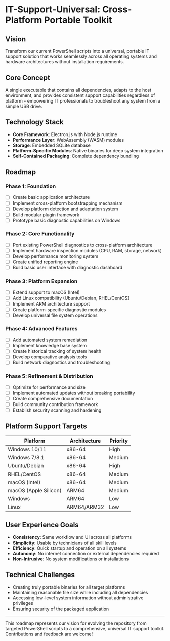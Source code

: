 # IT-Support-Universal: Cross-Platform Portable Toolkit

## Vision
Transform our current PowerShell scripts into a universal, portable IT support solution that works seamlessly across all operating systems and hardware architectures without installation requirements.

## Core Concept
A single executable that contains all dependencies, adapts to the host environment, and provides consistent support capabilities regardless of platform - empowering IT professionals to troubleshoot any system from a simple USB drive.

## Technology Stack
- **Core Framework**: Electron.js with Node.js runtime
- **Performance Layer**: WebAssembly (WASM) modules
- **Storage**: Embedded SQLite database
- **Platform-Specific Modules**: Native binaries for deep system integration
- **Self-Contained Packaging**: Complete dependency bundling

## Roadmap

### Phase 1: Foundation
- [ ] Create basic application architecture
- [ ] Implement cross-platform bootstrapping mechanism
- [ ] Develop platform detection and adaptation system
- [ ] Build modular plugin framework
- [ ] Prototype basic diagnostic capabilities on Windows

### Phase 2: Core Functionality
- [ ] Port existing PowerShell diagnostics to cross-platform architecture
- [ ] Implement hardware inspection modules (CPU, RAM, storage, network)
- [ ] Develop performance monitoring system
- [ ] Create unified reporting engine
- [ ] Build basic user interface with diagnostic dashboard

### Phase 3: Platform Expansion
- [ ] Extend support to macOS (Intel)
- [ ] Add Linux compatibility (Ubuntu/Debian, RHEL/CentOS)
- [ ] Implement ARM architecture support
- [ ] Create platform-specific diagnostic modules
- [ ] Develop universal file system operations

### Phase 4: Advanced Features
- [ ] Add automated system remediation
- [ ] Implement knowledge base system
- [ ] Create historical tracking of system health
- [ ] Develop comparative analysis tools
- [ ] Build network diagnostics and troubleshooting

### Phase 5: Refinement & Distribution
- [ ] Optimize for performance and size
- [ ] Implement automated updates without breaking portability
- [ ] Create comprehensive documentation
- [ ] Build community contribution framework
- [ ] Establish security scanning and hardening

## Platform Support Targets

| Platform | Architecture | Priority |
|----------|--------------|----------|
| Windows 10/11 | x86-64 | High |
| Windows 7/8.1 | x86-64 | Medium |
| Ubuntu/Debian | x86-64 | High |
| RHEL/CentOS | x86-64 | Medium |
| macOS (Intel) | x86-64 | Medium |
| macOS (Apple Silicon) | ARM64 | Medium |
| Windows | ARM64 | Low |
| Linux | ARM64/ARM32 | Low |

## User Experience Goals

- **Consistency**: Same workflow and UI across all platforms
- **Simplicity**: Usable by technicians of all skill levels
- **Efficiency**: Quick startup and operation on all systems
- **Autonomy**: No internet connection or external dependencies required
- **Non-Intrusive**: No system modifications or installations

## Technical Challenges

- Creating truly portable binaries for all target platforms
- Maintaining reasonable file size while including all dependencies
- Accessing low-level system information without administrative privileges
- Ensuring security of the packaged application

---

This roadmap represents our vision for evolving the repository from targeted PowerShell scripts to a comprehensive, universal IT support toolkit. Contributions and feedback are welcome!